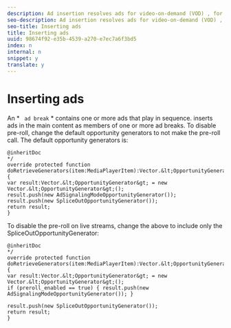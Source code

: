 ```yaml
---
description: Ad insertion resolves ads for video-on-demand (VOD) , for live streaming, and for linear streaming with ad tracking and ad playback. makes the required requests to the ad server, receives information about ads for the specified content, and places the ads in the content in phases.
seo-description: Ad insertion resolves ads for video-on-demand (VOD) , for live streaming, and for linear streaming with ad tracking and ad playback. makes the required requests to the ad server, receives information about ads for the specified content, and places the ads in the content in phases.
seo-title: Inserting ads
title: Inserting ads
uuid: 98674f92-e35b-4539-a270-e7ec7a6f3bd5
index: n
internal: n
snippet: y
translate: y
---
```


# Inserting ads

An * ` ad break` * contains one or more ads that play in sequence.  <!-- PH element: phrases/primetime-sdk-name --> inserts ads in the main content as members of one or more ad breaks.
To disable pre-roll, change the default opportunity generators to not make the pre-roll call. The default opportunity generators is: 
```
@inheritDoc 
*/ 
override protected function doRetrieveGenerators(item:MediaPlayerItem):Vector.&lt;OpportunityGenerator&gt; { 
var result:Vector.&lt;OpportunityGenerator&gt; = new Vector.&lt;OpportunityGenerator&gt;(); 
result.push(new AdSignalingModeOpportunityGenerator()); 
result.push(new SpliceOutOpportunityGenerator()); 
return result; 
}
```

To disable the pre-roll on live streams, change the above to include only the SpliceOutOpportunityGenerator: 
```
@inheritDoc 
*/ 
override protected function doRetrieveGenerators(item:MediaPlayerItem):Vector.&lt;OpportunityGenerator&gt; { 
var result:Vector.&lt;OpportunityGenerator&gt; = new Vector.&lt;OpportunityGenerator&gt;(); 
if (preroll_enabled == true) { result.push(new AdSignalingModeOpportunityGenerator()); } 
 
result.push(new SpliceOutOpportunityGenerator()); 
return result; 
}
```

